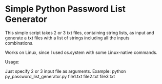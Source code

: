 # Simple Python Password List Generator

This simple script takes 2 or 3 txt files, containing string lists, as input and generate a txt files with a list of strings including all the inputs combinations.   

Works on Linux, since I used os.system with some Linux-native commands.

Usage:

Just specify 2 or 3 input file as arguments. Example: python py_password_list_generator.py file1.txt file2.txt file3.txt

